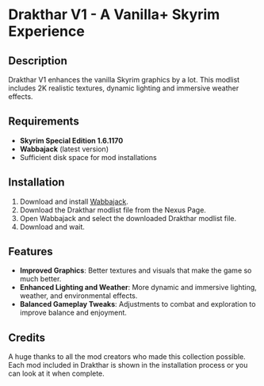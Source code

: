 # Drakthar V1 - A Vanilla+ Skyrim Experience

## Description
Drakthar V1 enhances the vanilla Skyrim graphics by a lot. This modlist includes 2K realistic textures, dynamic lighting and immersive weather effects.

## Requirements
- **Skyrim Special Edition 1.6.1170**
- **Wabbajack** (latest version)
- Sufficient disk space for mod installations

## Installation
1. Download and install [Wabbajack](https://www.wabbajack.org/).
2. Download the Drakthar modlist file from the Nexus Page.
3. Open Wabbajack and select the downloaded Drakthar modlist file.
4. Download and wait.

## Features
- **Improved Graphics**: Better textures and visuals that make the game so much better.
- **Enhanced Lighting and Weather**: More dynamic and immersive lighting, weather, and environmental effects.
- **Balanced Gameplay Tweaks**: Adjustments to combat and exploration to improve balance and enjoyment.

## Credits
A huge thanks to all the mod creators who made this collection possible. Each mod included in Drakthar is shown in the installation process or you can look at it when complete.

